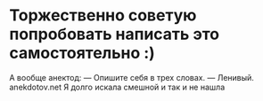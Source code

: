 # Торжественно советую попробовать написать это самостоятельно :)
А вообще анектод: — Опишите себя в трех словах. — Ленивый. anekdotov.net
Я долго искала смешной и так и не нашла

